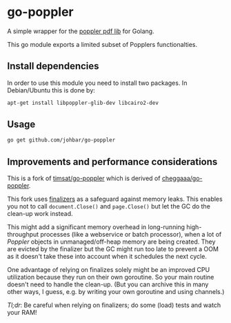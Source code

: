 # go-poppler

A simple wrapper for the [poppler pdf lib](https://poppler.freedesktop.org/) for Golang.

This go module exports a limited subset of Popplers functionalties.

## Install dependencies

In order to use this module you need to install two packages. In Debian/Ubuntu this is done by:

```sh
apt-get install libpoppler-glib-dev libcairo2-dev
```

## Usage

```sh
go get github.com/johbar/go-poppler
```

## Improvements and performance considerations

This is a fork of [timsat/go-poppler](/timsat/go-poppler) which is derived of [cheggaaa/go-poppler](cheggaaa/go-poppler).

This fork uses [finalizers](https://pkg.go.dev/runtime#SetFinalizer) as a safeguard against memory leaks.
This enables you not to call `document.Close()` and `page.Close()` but let the GC do the clean-up work instead.

This might add a significant memory overhead in long-running high-throughput processes (like a webservice or batch processor), when a lot of *Poppler* objects in unmanaged/off-heap memory are being created. They are evicted by the finalizer but the GC might run too late to prevent a OOM as it doesn't take these into account when it schedules the next cycle.

One advantage of relying on finalizes solely might be an improved CPU utilization because they run on their own goroutine. So your main routine doesn't need to handle the clean-up. (But you can archive this in many other ways, I guess, e.g. by writing your own goroutine and using channels.)

*Tl;dr*: Be careful when relying on finalizers; do some (load) tests and watch your RAM!
